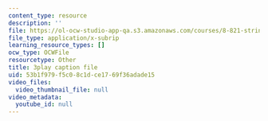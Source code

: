 ```yaml
---
content_type: resource
description: ''
file: https://ol-ocw-studio-app-qa.s3.amazonaws.com/courses/8-821-string-theory-and-holographic-duality-fall-2014/53b1f979f5c08c1dce1769f36adade15_LTEtH1gzwoE.srt
file_type: application/x-subrip
learning_resource_types: []
ocw_type: OCWFile
resourcetype: Other
title: 3play caption file
uid: 53b1f979-f5c0-8c1d-ce17-69f36adade15
video_files:
  video_thumbnail_file: null
video_metadata:
  youtube_id: null
---
```

